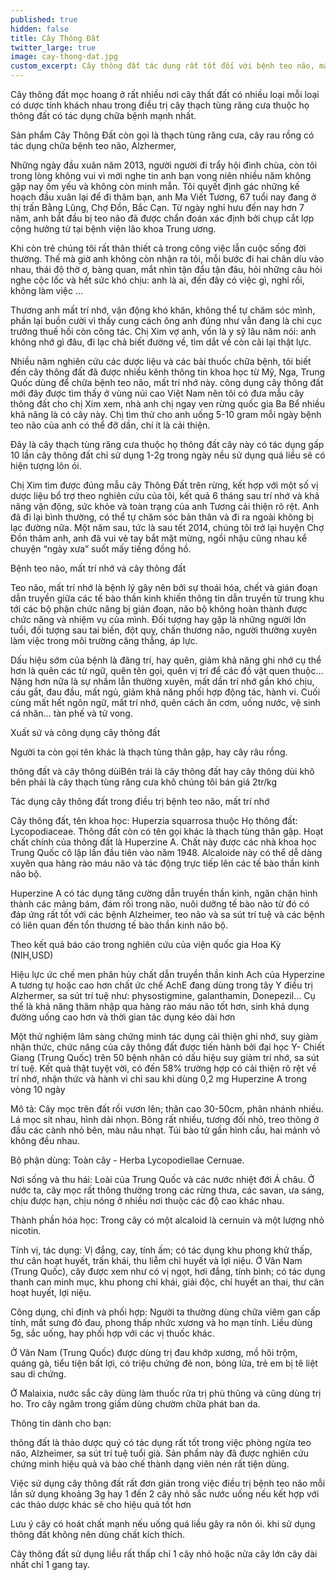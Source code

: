 ```yaml
---
published: true
hidden: false
title: Cây Thông Đất
twitter_large: true
image: cay-thong-dat.jpg
custom_excerpt: Cây thông đất tác dụng rất tốt đối với bệnh teo não, mất chí nhơ, Alzheimer, cho hiệu quả bất ngờ.
---
```


Cây thông đất mọc hoang ở rất nhiều nơi cây thất đất có nhiều loại mỗi loại có dược tính khách nhau trong điều trị cây thạch tùng răng cưa thuộc họ thông đất có tác dụng chữa bệnh mạnh nhất.

Sản phẩm Cây Thông Đất còn gọi là thạch tùng răng cưa, cây rau rồng có tác dụng chữa bệnh teo não, Alzhermer,

Những ngày đầu xuân năm 2013, người người đi trẩy hội đình chùa, còn tôi trong lòng không vui vì mới nghe tin anh bạn vong niên nhiều năm không gặp nay ốm yếu và không còn minh mẫn. Tôi quyết định gác những kế hoạch đầu xuân lại để đi thăm bạn, anh Ma Viết Tương, 67 tuổi nay đang ở thị trấn Bằng Lũng, Chợ Đồn, Bắc Cạn. Từ ngày nghỉ hưu đến nay hơn 7 năm, anh bắt đầu bị teo não đã được chẩn đoán xác định bởi chụp cắt lợp cộng hưởng từ tại bệnh viện lão khoa Trung ương.

Khi còn trẻ chúng tôi rất thân thiết cả trong công việc lẫn cuộc sống đời thường. Thế mà giờ anh không còn nhận ra tôi, mỗi bước đi hai chân díu vào nhau, thái độ thờ ơ, bàng quan, mắt nhìn tận đẩu tận đâu, hỏi những câu hỏi nghe cộc lốc và hết sức khó chịu: anh là ai, đến đây có việc gì, nghỉ rồi, không làm việc …

Thương anh mất trí nhớ, vận động khó khăn, không thể tự chăm sóc mình, phần lại buồn cười vì thấy cung cách ông anh đúng như vẫn đang là chi cục trưởng thuế hồi còn công tác. Chị Xim vợ anh, vốn là y sỹ lâu năm nói: anh không nhớ gì đâu, đi lạc chả biết đường về, tìm dắt về còn cãi lại thật lực.

Nhiều năm nghiên cứu các dược liệu và các bài thuốc chữa bệnh, tôi biết đến cây thông đất đã được nhiều kênh thông tin khoa học từ Mỹ, Nga, Trung Quốc dùng để chữa bệnh teo não, mất trí nhớ này. công dụng cây thông đất mới đây được tìm thấy ở vùng núi cao Việt Nam nên tôi có đưa mẫu cây thông đất cho chị Xim xem, nhà anh chị ngay ven rừng quốc gia Ba Bể nhiều khả năng là có cây này. Chị tìm thử cho anh uống 5-10 gram mỗi ngày bệnh teo não của anh có thể đỡ dần, chí ít là cải thiện.

Đây là cây thạch tùng răng cưa thuộc họ thông đất cây này có tác dụng gấp 10 lần cây thông đất chỉ sử dụng 1-2g trong ngày nều sử dụng quá liều sẽ có hiện tượng lôn ói.

Chị Xim tìm được đúng mẫu cây Thông Đất trên rừng, kết hợp với một số vị dược liệu bổ trợ theo nghiên cứu của tôi, kết quả 6 tháng sau trí nhớ và khả năng vận động, sức khỏe và toàn trạng của anh Tương cải thiện rõ rệt. Anh đã đi lại bình thường, có thể tự chăm sóc bản thân và đi ra ngoài không bị lạc đường nữa. Một năm sau, tức là sau tết 2014, chúng tôi trở lại huyện Chợ Đồn thăm anh, anh đã vui vẻ tay bắt mặt mừng, ngồi nhậu cũng nhau kể chuyện “ngày xưa” suốt mấy tiếng đồng hồ.

Bệnh teo não, mất trí nhớ và cây thông đất

Teo não, mất trí nhớ là bệnh lý gây nên bởi sự thoái hóa, chết và gián đoạn dẫn truyền giữa các tế bào thần kinh khiến thông tin dẫn truyền từ trung khu tới các bộ phận chức năng bị gián đoạn, não bộ không hoàn thành được chức năng và nhiệm vụ của mình. Đối tượng hay gặp là những người lớn tuổi, đối tượng sau tai biến, đột quỵ, chấn thương não, người thường xuyên làm việc trong môi trường căng thẳng, áp lực.

Dấu hiệu sớm của bệnh là đãng trí, hay quên, giảm khả năng ghi nhớ cụ thể hơn là quên các từ ngữ, quên tên gọi, quên vị trí để các đồ vật quen thuộc… Nặng hơn nữa là sự nhầm lẫn thường xuyên, mất dần trí nhớ gần khó chịu, cáu gắt, đau đầu, mất ngủ, giảm khả năng phối hợp động tác, hành vi. Cuối cùng mất hết ngôn ngữ, mất trí nhớ, quên cách ăn cơm, uống nước, vệ sinh cá nhân… tàn phế và tử vong.

Xuất sứ và công dụng cây thông đất

Người ta còn gọi tên khác là thạch tùng thân gập, hay cây râu rồng.

 thông đất và cây thông dùiBên trái là cây thông đất hay cây thông dùi khô bên phải là cây thạch tùng răng cưa khô chúng tôi bán giá 2tr/kg

Tác dụng cây thông đất trong điều trị bệnh teo não, mất trí nhớ

Cây thông đất, tên khoa học: Huperzia squarrosa thuộc Họ thông đất: Lycopodiaceae. Thông đất còn có tên gọi khác là thạch tùng thân gập. Hoạt chất chính của thông đất là Huperzine A. Chất này được các nhà khoa học Trung Quốc cô lập lần đầu tiên vào năm 1948. Alcaloide này có thể dễ dàng xuyên qua hàng rào máu não và tác động trực tiếp lên các tế bào thần kinh não bộ.

Huperzine A có tác dụng tăng cường dẫn truyền thần kinh, ngăn chặn hình thành các mảng bám, đám rối trong não, nuôi dưỡng tế bào não từ đó có đáp ứng rất tốt với các bệnh Alzheimer, teo não và sa sút trí tuệ và các bệnh có liên quan đến tổn thương tế bào thần kinh não bộ.

Theo kết quả báo cáo trong nghiên cứu của viện quốc gia Hoa Kỳ (NIH,USD)

Hiệu lực ức chế men phân hủy chất dẫn truyền thần kinh Ach của Hyperzine A tương tự hoặc cao hơn chất ức chế AchE đang dùng trong tây Y điều trị Alzhermer, sa sút trí tuệ như: physostigmine, galanthamin, Donepezil… Cụ thể là khả năng thâm nhập qua hàng rào máu não tốt hơn, sinh khả dụng đường uống cao hơn và thời gian tác dụng kéo dài hơn

Một thử nghiệm lâm sàng chứng minh tác dụng cải thiện ghi nhớ, suy giảm nhận thức, chức năng của cây thông đất được tiến hành bởi đại học Y- Chiết Giang (Trung Quốc) trên 50 bệnh nhân có dấu hiệu suy giảm trí nhớ, sa sút trí tuệ.  Kết quả thật tuyệt vời, có đến 58% trường hợp có cải thiện rõ rệt về trí nhớ, nhận thức và hành vi chỉ sau khi dùng 0,2 mg Huperzine A trong vòng 10 ngày

Mô tả: Cây mọc trên đất rồi vươn lên; thân cao 30-50cm, phân nhánh nhiều. Lá mọc sít nhau, hình dải nhọn. Bông rất nhiều, tương đối nhỏ, treo thõng ở đầu các cành nhỏ bên, màu nâu nhạt. Túi bào tử gần hình cầu, hai mảnh vỏ không đều nhau.

Bộ phận dùng: Toàn cây - Herba Lycopodiellae Cernuae.

Nơi sống và thu hái: Loài của Trung Quốc và các nước nhiệt đới Á châu. Ở nước ta, cây mọc rất thông thường trong các rừng thưa, các savan, ưa sáng, chịu được hạn, chịu nóng ở nhiều nơi thuộc các độ cao khác nhau.

Thành phần hóa học: Trong cây có một alcaloid là cernuin và một lượng nhỏ nicotin.

Tính vị, tác dụng: Vị đắng, cay, tính ấm; có tác dụng khu phong khử thấp, thư cân hoạt huyết, trấn khái, thu liễm chỉ huyết và lợi niệu. Ở Vân Nam (Trung Quốc), cây được xem như có vị ngọt, hơi đắng, tính bình; có tác dụng thanh can minh mục, khu phong chỉ khái, giải độc, chỉ huyết an thai, thư cân hoạt huyết, lợi niệu.

Công dụng, chỉ định và phối hợp: Người ta thường dùng chữa viêm gan cấp tính, mắt sưng đỏ đau, phong thấp nhức xương và ho mạn tính. Liều dùng 5g, sắc uống, hay phối hợp với các vị thuốc khác.

Ở Vân Nam (Trung Quốc) được dùng trị đau khớp xương, mồ hôi trộm, quáng gà, tiểu tiện bất lợi, có triệu chứng đẻ non, bỏng lửa, trẻ em bị tê liệt sau di chứng.

Ở Malaixia, nước sắc cây dùng làm thuốc rửa trị phù thũng và cũng dùng trị ho. Tro cây ngâm trong giấm dùng chườm chữa phát ban da.

Thông tin dành cho bạn:

thông đất là thảo dược quý có tác dụng rất tốt trong việc phòng ngừa teo não, Alzheimer, sa sút trí tuệ tuổi già. Sản phẩm này đã được nghiên cứu chứng minh hiệu quả và bào chế thành dạng viên nén rất tiện dùng.

Việc sử dụng cây thông đất rất đơn giản trong việc điều trị bệnh teo não mỗi lần sử dụng khoảng 3g hay 1 đến 2 cây nhỏ sắc nước uống nếu kết hợp với các thảo dược khác sẽ cho hiệu quả tốt hơn

Lưu ý cây có hoát chất mạnh nếu uống quá liều gây ra nôn ói. khi sử dụng thông đất không nên dùng chất kích thích.

Cây thông đất sử dụng liều rất thấp chỉ 1 cây nhỏ hoặc nửa cây lớn cây dài nhất chỉ 1 gang tay.